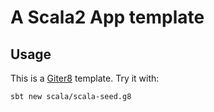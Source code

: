 # A Scala2 App template

## Usage

This is a [Giter8](https://www.foundweekends.org/giter8/) template. Try it with:

```bash
sbt new scala/scala-seed.g8
```